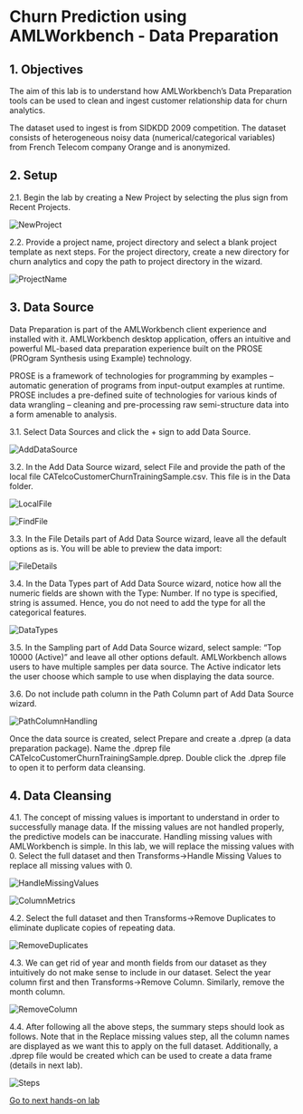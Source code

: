 # Churn Prediction using AMLWorkbench - Data Preparation

## 1. Objectives

The aim of this lab is to understand how AMLWorkbench’s Data Preparation tools can be used to clean and ingest customer relationship data for churn analytics.

The dataset used to ingest is from SIDKDD 2009 competition. The dataset consists of heterogeneous noisy data (numerical/categorical variables) from French Telecom company Orange and is anonymized.

## 2. Setup

2.1. Begin the lab by creating a New Project by selecting the plus sign from Recent Projects.

![NewProject](Images/NewProject.png)

2.2. Provide a project name, project directory and select a blank project template as next steps. For the project directory, create a new directory for churn analytics and copy the path to project directory in the wizard.

![ProjectName](Images/ProjectName.png)

## 3. Data Source

Data Preparation is part of the AMLWorkbench client experience and installed with it. AMLWorkbench desktop application, offers an intuitive and powerful ML-based data preparation experience built on the PROSE (PROgram Synthesis using Example) technology.

PROSE is a framework of technologies for programming by examples – automatic generation of programs from input-output examples at runtime. PROSE includes a pre-defined suite of technologies for various kinds of data wrangling – cleaning and pre-processing raw semi-structure data into a form amenable to analysis.

3.1. Select Data Sources and click the + sign to add Data Source.

![AddDataSource](Images/AddDataSource.png)

3.2. In the Add Data Source wizard, select File and provide the path of the local file CATelcoCustomerChurnTrainingSample.csv. This file is in the Data folder.

![LocalFile](Images/LocalFile.png)

![FindFile](Images/FindFiles.png)

3.3. In the File Details part of Add Data Source wizard, leave all the default options as is. You will be able to preview the data import:

![FileDetails](Images/FileDetails.png)

3.4. In the Data Types part of Add Data Source wizard, notice how all the numeric fields are shown with the Type: Number. If no type is specified, string is assumed. Hence, you do not need to add the type for all the categorical features.

![DataTypes](Images/DataTypes.png)

3.5. In the Sampling part of Add Data Source wizard, select sample: “Top 10000 (Active)” and leave all other options default. AMLWorkbench allows users to have multiple samples per data source. The Active indicator lets the user choose which sample to use when displaying the data source.

3.6. Do not include path column in the Path Column part of Add Data Source wizard.

![PathColumnHandling](Images/PathColumnHandling.png)

Once the data source is created, select Prepare and create a .dprep (a data preparation package). Name the .dprep file CATelcoCustomerChurnTrainingSample.dprep. Double click the .dprep file to open it to perform data cleansing.

## 4. Data Cleansing

4.1. The concept of missing values is important to understand in order to successfully manage data.  If the missing values are not handled properly, the predictive models can be inaccurate. Handling missing values with AMLWorkbench is simple. In this lab, we will replace the missing values with 0. Select the full dataset and then Transforms->Handle Missing Values to replace all missing values with 0.

![HandleMissingValues](Images/HandleMissingValues.png)

![ColumnMetrics](Images/ColumnMetrics.png)

4.2. Select the full dataset and then Transforms->Remove Duplicates to eliminate duplicate copies of repeating data.

![RemoveDuplicates](Images/RemoveDuplicates.png)

4.3. We can get rid of year and month fields from our dataset as they intuitively do not make sense to include in our dataset. Select the year column first and then Transforms->Remove Column. Similarly, remove the month column.

![RemoveColumn](Images/RemoveColumn.png)

4.4. After following all the above steps, the summary steps should look as follows. Note that in the Replace missing values step, all the column names are displayed as we want this to apply on the full dataset. Additionally, a .dprep file would be created which can be used to create a data frame (details in next lab).

![Steps](Images/Steps.png)


[Go to next hands-on lab](https://github.com/Azure/MachineLearningSamples-ChurnPrediction/blob/master/Docs/ModelingAndEvaluation.md)

